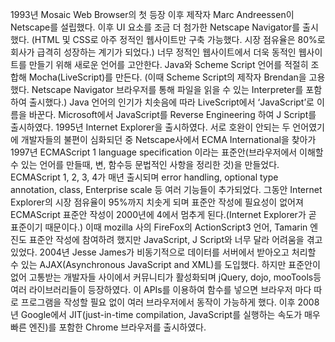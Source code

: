1993년 Mosaic Web Browser의 첫 등장 이후 제작자 Marc Andreessen이 Netscape를 설립했다.
이후 UI 요소를 조금 더 첨가한 Netscape Navigator를 출시했다. 
(HTML 및 CSS로 아주 정적인 웹사이트만 구축 가능했다. 시장 점유율은 80%로 회사가 급격히 성장하는 계기가 되었다.)
너무 정적인 웹사이트에서 더욱 동적인 웹사이트를 만들기 위해 새로운 언어를 고안한다.
Java와 Scheme Script 언어를 적절히 조합해 Mocha(LiveScript)를 만든다. 
(이때 Scheme Script의 제작자 Brendan을 고용했다. Netscape Navigator 브라우저를 통해 파일을 읽을 수 있는 Interpreter를 포함하여 출시했다.)
Java 언어의 인기가 치솟음에 따라 LiveScript에서 ‘JavaScript’로 이름을 바꾼다.
Microsoft에서 JavaScript를 Reverse Engineering 하여 J Script를 출시하였다.
1995년 Internet Explorer을 출시하였다.
서로 호완이 안되는 두 언어였기에 개발자들의 불편이 심화되던 중 Netscape사에서 ECMA International을 찾아가 1997년 ECMAScript 1 language specification 이라는 표준안(브라우저에서 이해할 수 있는 언어를 만들때, 변, 함수등 문법적인 사항을 정리한 것)을 만들었다.
ECMAScript 1, 2, 3, 4가 매년 출시되며 error handling, optional type annotation, class, Enterprise scale 등 여러 기능들이 추가되었다.
그동안 Internet Explorer의 시장 점유율이 95%까지 치솟게 되며 표준안 작성에 필요성이 없어져 ECMAScript 표준안 작성이 2000년에 4에서 멈추게 된다.(Internet Explorer가 곧 표준이기 때문이다.)
이때 mozilla 사의 FireFox의 ActionScript3 언어, Tamarin 엔진도 표준안 작성에 참여하려 했지만 JavaScript, J Script와 너무 달라 어려움을 겪고 있었다.
2004년 Jesse James가 비동기적으로 데이터를 서버에서 받아오고 처리할 수 있는 AJAX(Asynchronous JavaScript and XML)를 도입했다.
하지만 표준안이 없어 고통받는 개발자들 사이에서 커뮤니티가 활성화되며 jQuery, dojo, mooTools등 여러 라이브러리들이 등장하였다.
이 APIs를 이용하여 함수를 넣으면 브라우저 마다 따로 프로그램을 작성할 필요 없이 여러 브라우저에서 동작이 가능하게 했다.
이후 2008년 Google에서 JIT(just-in-time compilation, JavaScript를 실행하는 속도가 매우 빠른 엔진)를 포함한 Chrome 브라우저를 출시하였다.